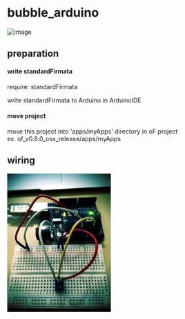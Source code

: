 bubble_arduino
==============

![image](bin/data/bubble.gif)  

## preparation  
#### write standardFirmata    
require: standardFirmata  
  
write standardFirmata to Arduino in ArduinoIDE  

#### move project

move this project into 'apps/myApps' directory in oF project  
ex. of_v0.8.0_osx_release/apps/myApps

## wiring  
![image](bin/data/wiring_of_arduino.JPG)
